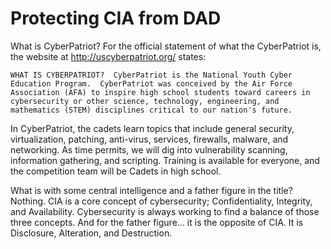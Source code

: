 # Protecting CIA from DAD

What is CyberPatriot?  For the official statement of what the CyberPatriot is, the website at http://uscyberpatriot.org/ states:

    WHAT IS CYBERPATRIOT?  CyberPatriot is the National Youth Cyber Education Program.  CyberPatriot was conceived by the Air Force Association (AFA) to inspire high school students toward careers in cybersecurity or other science, technology, engineering, and mathematics (STEM) disciplines critical to our nation's future.

In CyberPatriot, the cadets learn topics that include general security, virtualization, patching, anti-virus, services, firewalls, malware, and networking.  As time permits, we will dig into vulnerability scanning, information gathering, and scripting.  Training is available for everyone, and the competition team will be Cadets in high school.

What is with some central intelligence and a father figure in the title?  Nothing.  CIA is a core concept of cybersecurity; Confidentiality, Integrity, and Availability.  Cybersecurity is always working to find a balance of those three concepts.  And for the father figure... it is the opposite of CIA.  It is Disclosure, Alteration, and Destruction.

